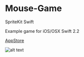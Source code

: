 # Mouse-Game
SpriteKit Swift

Example game for iOS/OSX
Swift 2.2

[AppStore](https://vk.com/away.php?to=https%3A%2F%2Fappsto.re%2Fru%2FtwlG7.i&post=-94957238_10)

![alt text](https://pp.vk.me/c629323/v629323139/3f14e/wYeHXln8eh4.jpg)


